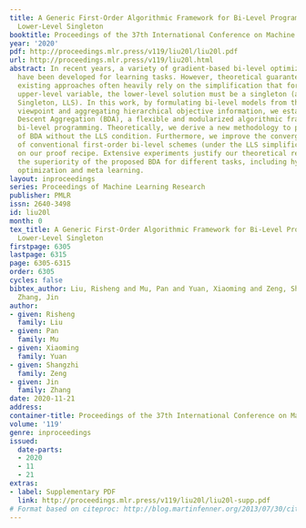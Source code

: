 ```yaml
---
title: A Generic First-Order Algorithmic Framework for Bi-Level Programming Beyond
  Lower-Level Singleton
booktitle: Proceedings of the 37th International Conference on Machine Learning
year: '2020'
pdf: http://proceedings.mlr.press/v119/liu20l/liu20l.pdf
url: http://proceedings.mlr.press/v119/liu20l.html
abstract: In recent years, a variety of gradient-based bi-level optimization methods
  have been developed for learning tasks. However, theoretical guarantees of these
  existing approaches often heavily rely on the simplification that for each fixed
  upper-level variable, the lower-level solution must be a singleton (a.k.a., Lower-Level
  Singleton, LLS). In this work, by formulating bi-level models from the optimistic
  viewpoint and aggregating hierarchical objective information, we establish Bi-level
  Descent Aggregation (BDA), a flexible and modularized algorithmic framework for
  bi-level programming. Theoretically, we derive a new methodology to prove the convergence
  of BDA without the LLS condition. Furthermore, we improve the convergence properties
  of conventional first-order bi-level schemes (under the LLS simplification) based
  on our proof recipe. Extensive experiments justify our theoretical results and demonstrate
  the superiority of the proposed BDA for different tasks, including hyper-parameter
  optimization and meta learning.
layout: inproceedings
series: Proceedings of Machine Learning Research
publisher: PMLR
issn: 2640-3498
id: liu20l
month: 0
tex_title: A Generic First-Order Algorithmic Framework for Bi-Level Programming Beyond
  Lower-Level Singleton
firstpage: 6305
lastpage: 6315
page: 6305-6315
order: 6305
cycles: false
bibtex_author: Liu, Risheng and Mu, Pan and Yuan, Xiaoming and Zeng, Shangzhi and
  Zhang, Jin
author:
- given: Risheng
  family: Liu
- given: Pan
  family: Mu
- given: Xiaoming
  family: Yuan
- given: Shangzhi
  family: Zeng
- given: Jin
  family: Zhang
date: 2020-11-21
address: 
container-title: Proceedings of the 37th International Conference on Machine Learning
volume: '119'
genre: inproceedings
issued:
  date-parts:
  - 2020
  - 11
  - 21
extras:
- label: Supplementary PDF
  link: http://proceedings.mlr.press/v119/liu20l/liu20l-supp.pdf
# Format based on citeproc: http://blog.martinfenner.org/2013/07/30/citeproc-yaml-for-bibliographies/
---
```

